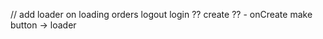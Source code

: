// add loader on 
        loading orders
        logout
        login ??
        create ?? - onCreate make button -> loader        